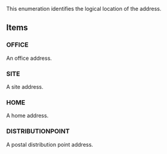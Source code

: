 This enumeration identifies the logical location of the address.

<!-- end of short definition -->


## Items

### OFFICE
An office address.

### SITE
A site address.

### HOME
A home address.

### DISTRIBUTIONPOINT
A postal distribution point address.
